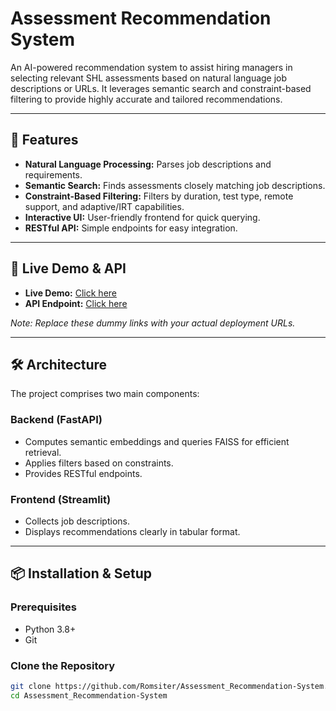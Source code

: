 # Assessment Recommendation System

An AI-powered recommendation system to assist hiring managers in selecting relevant SHL assessments based on natural language job descriptions or URLs. It leverages semantic search and constraint-based filtering to provide highly accurate and tailored recommendations.

---

## 🚀 Features

- **Natural Language Processing:** Parses job descriptions and requirements.
- **Semantic Search:** Finds assessments closely matching job descriptions.
- **Constraint-Based Filtering:** Filters by duration, test type, remote support, and adaptive/IRT capabilities.
- **Interactive UI:** User-friendly frontend for quick querying.
- **RESTful API:** Simple endpoints for easy integration.

---

## 📌 Live Demo & API

- **Live Demo:** [Click here](https://your-demo-link.com)
- **API Endpoint:** [Click here](https://your-api-link.com)

*Note: Replace these dummy links with your actual deployment URLs.*

---

## 🛠 Architecture

The project comprises two main components:

### Backend (FastAPI)
- Computes semantic embeddings and queries FAISS for efficient retrieval.
- Applies filters based on constraints.
- Provides RESTful endpoints.

### Frontend (Streamlit)
- Collects job descriptions.
- Displays recommendations clearly in tabular format.

---

## 📦 Installation & Setup

### Prerequisites

- Python 3.8+
- Git

### Clone the Repository
```bash
git clone https://github.com/Romsiter/Assessment_Recommendation-System.git
cd Assessment_Recommendation-System

